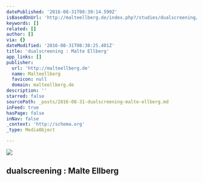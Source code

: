 ```yaml
---
datePublished: '2016-08-31T08:39:14.599Z'
isBasedOnUrl: 'http://malteellberg.de/index.php?/studies/dualscreening/'
keywords: []
related: []
author: []
via: {}
dateModified: '2016-08-31T08:38:25.401Z'
title: 'dualscreening : Malte Ellberg'
app_links: []
publisher:
  url: 'http://malteellberg.de'
  name: Malteellberg
  favicon: null
  domain: malteellberg.de
description: ''
starred: false
sourcePath: _posts/2016-08-31-dualscreening-malte-ellberg.md
inFeed: true
hasPage: false
inNav: false
_context: 'http://schema.org'
_type: MediaObject

---
```

<article style=""><img src="https://imgflo.herokuapp.com/graph/2b2431f8e7ba7b0/f3eb10a9730a34bbfffb5e79754d110e/noop.jpg?input=http%3A%2F%2Fmalteellberg.de%2Ffiles%2Fgimgs%2Fth-12_dualscreeningpraesentation015.jpg" /><h1>dualscreening : Malte Ellberg</h1></article>